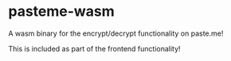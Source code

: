 # pasteme-wasm

A wasm binary for the encrypt/decrypt functionality on paste.me!

This is included as part of the frontend functionality!
